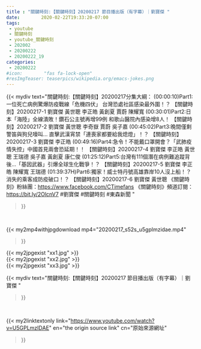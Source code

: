 ```yaml
---
title : "關鍵時刻:【關鍵時刻】20200217 節目播出版（有字幕）｜劉寶傑 "
date:        2020-02-22T19:33:20-07:00
tags:
 - youtube
 - 關鍵時刻
 - youtube_關鍵時刻
 - 202002
 - 20200222
 - 20200222_19
categories:
 - 20200222
#icon:        "fas fa-lock-open"
#resImgTeaser: teaserpics/wikipedia.org/emacs-jokes.png
---
```


{{< mydiv text="關鍵時刻:【關鍵時刻】20200217分集大綱：  (00:00:10)Part1:一位死亡病例驚爆防疫戰線「危機四伏」 台灣恐處社區感染最外圍！？ 【關鍵時刻】20200217-1 劉寶傑 黃世聰 李正皓 黃創夏 賈蔚 陳耀寬  (00:30:01)Part2:日本「海陸」全線潰敗！鑽石公主號再增99例 和歌山醫院內感染增8人！ 【關鍵時刻】20200217-2 劉寶傑 黃世聰 李奇嶽 賈蔚 吳子嘉  (00:45:02)Part3:晚間僅剩警笛與狗兒嚎叫… 直擊武漢宵禁「連喪家都要給我熄燈」！？ 【關鍵時刻】20200217-3 劉寶傑 李正皓  (00:49:16)Part4:急令！不能戴口罩開會？「武肺疫情失控」中國首見兩會恐延期！！ 【關鍵時刻】20200217-4 劉寶傑 李正皓 黃世聰 王瑞德 吳子嘉 黃創夏 康仁俊  (01:25:12)Part5:台灣有111個潛在病例難追蹤背後…「基因武器」引爆全球生化戰爭！？ 【關鍵時刻】20200217-5 劉寶傑 李正皓 陳耀寬 王瑞德  (01:39:37H)Part6:獨家！威士特丹號高雄靠岸10人沒上船！？消失的乘客成防疫破口！？ 【關鍵時刻】20200217-6 劉寶傑 黃世聰  《關鍵時刻》粉絲團：https://www.facebook.com/CTimefans 《關鍵時刻》頻道訂閱：https://bit.ly/2OlcnV7  #劉寶傑 #關鍵時刻  #東森新聞 "
>}}
<br>


{{< my2mp4withjpgdownload mp4="20200217_s52s_u5gplmzidae.mp4"
>}}

{{< my2jpgexist "xx1.jpg" >}}<br>
{{< my2jpgexist "xx2.jpg" >}}<br>
{{< my2jpgexist "xx3.jpg" >}}<br>



{{< mydiv text="關鍵時刻:【關鍵時刻】20200217 節目播出版（有字幕）｜劉寶傑 "
>}}
<br>

{{< my2linktextonly link="https://www.youtube.com/watch?v=U5GPLmzIDAE"
en="the origin source link" cn="原始來源網址"
>}}


<br>

